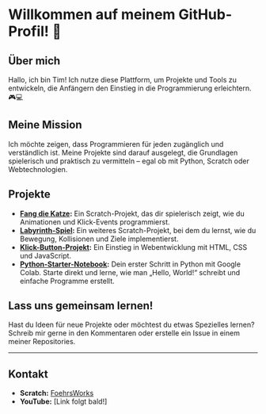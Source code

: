 # Willkommen auf meinem GitHub-Profil! 👋

## Über mich
Hallo, ich bin Tim! Ich nutze diese Plattform, um Projekte und Tools zu entwickeln, die Anfängern den Einstieg in die Programmierung erleichtern. 🎮💻

## Meine Mission
Ich möchte zeigen, dass Programmieren für jeden zugänglich und verständlich ist. Meine Projekte sind darauf ausgelegt, die Grundlagen spielerisch und praktisch zu vermitteln – egal ob mit Python, Scratch oder Webtechnologien.

## Projekte
- **[Fang die Katze](https://scratch.mit.edu/projects/1115515319):** Ein Scratch-Projekt, das dir spielerisch zeigt, wie du Animationen und Klick-Events programmierst.
- **[Labyrinth-Spiel](https://scratch.mit.edu/projects/1115114098):** Ein weiteres Scratch-Projekt, bei dem du lernst, wie du Bewegung, Kollisionen und Ziele implementierst.
- **[Klick-Button-Projekt](https://github.com/FoehrsWorks/Klick-Button):** Ein Einstieg in Webentwicklung mit HTML, CSS und JavaScript.
- **[Python-Starter-Notebook](https://colab.research.google.com/drive/18TT3PXkO45em9Frm_2_2z0auiFSmGXCq?usp=sharing):** Dein erster Schritt in Python mit Google Colab. Starte direkt und lerne, wie man „Hello, World!“ schreibt und einfache Programme erstellt.

## Lass uns gemeinsam lernen!
Hast du Ideen für neue Projekte oder möchtest du etwas Spezielles lernen? Schreib mir gerne in den Kommentaren oder erstelle ein Issue in einem meiner Repositories.

---

## Kontakt
- **Scratch:** [FoehrsWorks](https://scratch.mit.edu/users/FoehrsWorks)
- **YouTube:** [Link folgt bald!]
